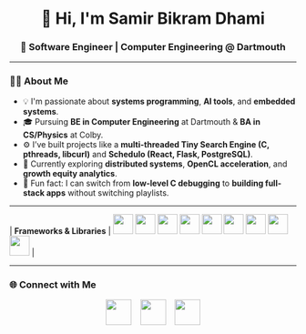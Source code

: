 <h1 align="center">👋 Hi, I'm Samir Bikram Dhami</h1>
<h3 align="center">🚀 Software Engineer | Computer Engineering @ Dartmouth </h3>

---

### 👨‍💻 About Me
- 💡 I'm passionate about **systems programming**, **AI tools**, and **embedded systems**.  
- 🎓 Pursuing **BE in Computer Engineering** at Dartmouth & **BA in CS/Physics** at Colby.  
- ⚙️ I’ve built projects like a **multi-threaded Tiny Search Engine (C, pthreads, libcurl)** and **Schedulo (React, Flask, PostgreSQL)**.  
- 🌱 Currently exploring **distributed systems**, **OpenCL acceleration**, and **growth equity analytics**.  
- 🧠 Fun fact: I can switch from **low-level C debugging** to **building full-stack apps** without switching playlists.  

---

| **Frameworks & Libraries** | 
<img src="https://cdn.jsdelivr.net/gh/devicons/devicon/icons/react/react-original.svg" width="35"/> 
<img src="https://cdn.jsdelivr.net/gh/devicons/devicon/icons/nextjs/nextjs-original.svg" width="35"/> 
<img src="https://cdn.jsdelivr.net/gh/devicons/devicon/icons/nodejs/nodejs-original.svg" width="35"/> 
<img src="https://cdn.jsdelivr.net/gh/devicons/devicon/icons/express/express-original.svg" width="35"/> 
<img src="https://cdn.jsdelivr.net/gh/devicons/devicon/icons/tailwindcss/tailwindcss-plain.svg" width="35"/> 
<img src="https://prismalens.vercel.app/header/logo-dark.svg" width="35"/> 
<img src="https://cdn.jsdelivr.net/gh/devicons/devicon/icons/numpy/numpy-original.svg" width="35"/> 
<img src="https://upload.wikimedia.org/wikipedia/commons/b/b2/SCIPY_2.svg" width="35"/> 
<img src="https://upload.wikimedia.org/wikipedia/commons/8/84/Matplotlib_icon.svg" width="35"/> |

---

### 🌐 Connect with Me
<p align="center">
  <a href="https://linkedin.com/in/samirbikramdhami"><img src="https://cdn.jsdelivr.net/gh/devicons/devicon/icons/linkedin/linkedin-original.svg" width="45"/></a>
  &nbsp;&nbsp;
  <a href="mailto:samir.b.dhami.ug@dartmouth.edu"><img src="https://img.icons8.com/fluency/48/000000/gmail-new.png" width="45"/></a>
  &nbsp;&nbsp;
  <a href="https://github.com/samir299792"><img src="https://cdn.jsdelivr.net/gh/devicons/devicon/icons/github/github-original.svg" width="45"/></a>
</p>

